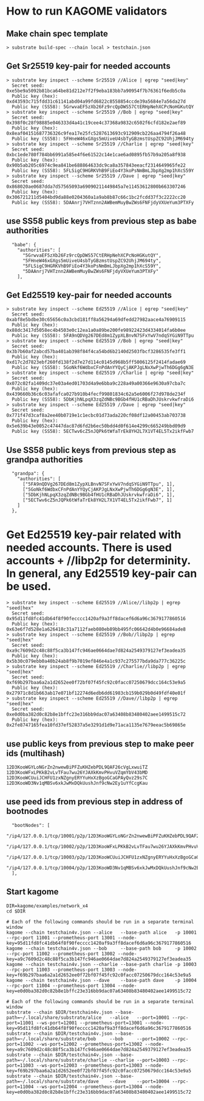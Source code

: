# How to run KAGOME validators

## Make chain spec template

```
> substrate build-spec --chain local > testchain.json
```

## Get Sr25519 key-pair for needed accounts

```
> substrate key inspect --scheme Sr25519 //Alice | egrep "seed|key"
  Secret seed:       0xe5be9a5092b81bca64be81d212e7f2f9eba183bb7a90954f7b76361f6edb5c0a
  Public key (hex):  0xd43593c715fdd31c61141abd04a99fd6822c8558854ccde39a5684e7a56da27d
  Public key (SS58): 5GrwvaEF5zXb26Fz9rcQpDWS57CtERHpNehXCPcNoHGKutQY
> substrate key inspect --scheme Sr25519 //Bob | egrep "seed|key"
  Secret seed:       0x398f0c28f98885e046333d4a41c19cee4c37368a9832c6502f6cfd182e2aef89
  Public key (hex):  0x8eaf04151687736326c9fea17e25fc5287613693c912909cb226aa4794f26a48
  Public key (SS58): 5FHneW46xGXgs5mUiveU4sbTyGBzmstUspZC92UhjJM694ty
> substrate key inspect --scheme Sr25519 //Charlie | egrep "seed|key"
  Secret seed:       0xbc1ede780f784bb6991a585e4f6e61522c14e1cae6ad0895fb57b9a205a8f938
  Public key (hex):  0x90b5ab205c6974c9ea841be688864633dc9ca8a357843eeacf2314649965fe22
  Public key (SS58): 5FLSigC9HGRKVhB9FiEo4Y3koPsNmBmLJbpXg2mp1hXcS59Y
> substrate key inspect --scheme Sr25519 //Dave | egrep "seed|key"
  Secret seed:       0x868020ae0687dda7d57565093a69090211449845a7e11453612800b663307246
  Public key (hex):  0x306721211d5404bd9da88e0204360a1a9ab8b87c66c1bc2fcdd37f3c2222cc20
  Public key (SS58): 5DAAnrj7VHTznn2AWBemMuyBwZWs6FNFjdyVXUeYum3PTXFy
```

## use SS58 public keys from previous step as babe authorities

      "babe": {
        "authorities": [
          "5GrwvaEF5zXb26Fz9rcQpDWS57CtERHpNehXCPcNoHGKutQY",
          "5FHneW46xGXgs5mUiveU4sbTyGBzmstUspZC92UhjJM694ty",
          "5FLSigC9HGRKVhB9FiEo4Y3koPsNmBmLJbpXg2mp1hXcS59Y",
          "5DAAnrj7VHTznn2AWBemMuyBwZWs6FNFjdyVXUeYum3PTXFy"
        ],

## Get Ed25519 key-pair for needed accounts

```
> substrate key inspect --scheme Ed25519 //Alice | egrep "seed|key"
  Secret seed:       0xabf8e5bdbe30c65656c0a3cbd181ff8a56294a69dfedd27982aace4a76909115
  Public key (hex):  0x88dc3417d5058ec4b4503e0c12ea1a0a89be200fe98922423d4334014fa6b0ee
  Public key (SS58): 5FA9nQDVg267DEd8m1ZypXLBnvN7SFxYwV7ndqSYGiN9TTpu
> substrate key inspect --scheme Ed25519 //Bob | egrep "seed|key"
  Secret seed:       0x3b7b60af2abcd57ba401ab398f84f4ca54bd6b2140d2503fbcf3286535fe3ff1
  Public key (hex):  0xd17c2d7823ebf260fd138f2d7e27d114c0145d968b5ff5006125f2414fadae69
  Public key (SS58): 5GoNkf6WdbxCFnPdAnYYQyCjAKPJgLNxXwPjwTh6DGg6gN3E
> substrate key inspect --scheme Ed25519 //Charlie | egrep "seed|key"
  Secret seed:       0x072c02fa1409dc37e03a4ed01703d4a9e6bba9c228a49a00366e9630a97cba7c
  Public key (hex):  0x439660b36c6c03afafca027b910b4fecf99801834c62a5e6006f27d978de234f
  Public key (SS58): 5DbKjhNLpqX3zqZdNBc9BGb4fHU1cRBaDhJUskrvkwfraDi6
> substrate key inspect --scheme Ed25519 //Dave | egrep "seed|key"
  Secret seed:       0x771f47d3caf8a2ee40b0719e1c1ecbc01d73ada220cf08df12a00453ab703738
  Public key (hex):  0x5e639b43e0052c47447dac87d6fd2b6ec50bdd4d0f614e4299c665249bbd09d9
  Public key (SS58): 5ECTwv6cZ5nJQPk6tWfaTrEk8YH2L7X1VT4EL5Tx2ikfFwb7
```

## Use SS58 public keys from previous step as grandpa authorities

      "grandpa": {
        "authorities": [
          ["5FA9nQDVg267DEd8m1ZypXLBnvN7SFxYwV7ndqSYGiN9TTpu", 1],
          ["5GoNkf6WdbxCFnPdAnYYQyCjAKPJgLNxXwPjwTh6DGg6gN3E", 1],
          ["5DbKjhNLpqX3zqZdNBc9BGb4fHU1cRBaDhJUskrvkwfraDi6", 1],
          ["5ECTwv6cZ5nJQPk6tWfaTrEk8YH2L7X1VT4EL5Tx2ikfFwb7", 1]
        ]
      },

# Get Ed25519 key-pair related with needed accounts. There is used accounts + //libp2p for determinity. In general, any Ed25519 key-pair can be used.

```
> substrate key inspect --scheme Ed25519 //Alice//libp2p | egrep "seed|hex"
  Secret seed:       0x95d11fd8fc41db64f8f90fecccc1420af9a3ff8dacef6d6a96c3679177860516
  Public key (hex):  0x63e6f7d528e1a626418c31a7112faeb080eb89bb495fc06642d4b0e96684ade8
> substrate key inspect --scheme Ed25519 //Bob//libp2p | egrep "seed|hex"
  Secret seed:       0xa9c7609d2c48c88f5ca3b147fc946ae0664dae7d824a2549379127ef3eadea35
  Public key (hex):  0x5b30c079ebb0a40b24ab8f9b7019ef846e4a1c937c275577bda9da777c36225c
> substrate key inspect --scheme Ed25519 //Charlie//libp2p | egrep "seed|hex"
  Secret seed:       0xf69b297baa6a2a1d2652ee0f72bf07f45fc92c0facc07250679dcc164c53e9a5
  Public key (hex):  0x27971c8d1b663ab17e071bf12274d6edb6dd61983cb159b029b0d49fdf40e01f
> substrate key inspect --scheme Ed25519 //Dave//libp2p | egrep "seed|hex"
  Secret seed:       0xe0d0ba382d0c82b8e1bffc23e316bb9dac07a63408b83480402aee1499515c72
  Public key (hex):  0x2fe8747165fea10fd37ef52837a5e3291d1d9e71aca1135e7679eeac5b69865e
```

## use public keys from previous step to make peer ids (multihash)

```
12D3KooWGYLoNGrZn2nwewBiPFZuKHZebPDL9QAF26cVgLxwuiTZ
12D3KooWFxLPKkB2vLvTFau7wu26YJAXkKmvPHvuVZqmYbV43bMD
12D3KooWCUuiJCHFU1zxNZgnyERYYuHxXzBgoGCaGPAyQvz29s7C
12D3KooWD3Nv1qMBSv6xkJwMxDQkUushJnf9cNw2Ey1uYfCcgKau
```

## use peed ids from previous step in address of bootnodes

```
  "bootNodes": [
    "/ip4/127.0.0.1/tcp/10001/p2p/12D3KooWGYLoNGrZn2nwewBiPFZuKHZebPDL9QAF26cVgLxwuiTZ",
    "/ip4/127.0.0.1/tcp/10002/p2p/12D3KooWFxLPKkB2vLvTFau7wu26YJAXkKmvPHvuVZqmYbV43bMD",
    "/ip4/127.0.0.1/tcp/10003/p2p/12D3KooWCUuiJCHFU1zxNZgnyERYYuHxXzBgoGCaGPAyQvz29s7C",
    "/ip4/127.0.0.1/tcp/10004/p2p/12D3KooWD3Nv1qMBSv6xkJwMxDQkUushJnf9cNw2Ey1uYfCcgKau"
  ],
```

## Start kagome

```
DIR=kagome/examples/network_x4
cd $DIR

# Each of the following commands should be run in a separate terminal window
kagome --chain testchain4v.json --alice   --base-path alice   -p 10001 --rpc-port 11001 --prometheus-port 13001 --node-key=95d11fd8fc41db64f8f90fecccc1420af9a3ff8dacef6d6a96c3679177860516 
kagome --chain testchain4v.json --bob     --base-path bob     -p 10002 --rpc-port 11002 --prometheus-port 13002 --node-key=a9c7609d2c48c88f5ca3b147fc946ae0664dae7d824a2549379127ef3eadea35
kagome --chain testchain4v.json --charlie --base-path charlie -p 10003 --rpc-port 11003 --prometheus-port 13003 --node-key=f69b297baa6a2a1d2652ee0f72bf07f45fc92c0facc07250679dcc164c53e9a5
kagome --chain testchain4v.json --dave    --base-path dave    -p 10004 --rpc-port 11004 --prometheus-port 13004 --node-key=e0d0ba382d0c82b8e1bffc23e316bb9dac07a63408b83480402aee1499515c72

# Each of the following commands should be run in a separate terminal window
substrate --chain $DIR/testchain4v.json --base-path=~/.local/share/substrate/alice   --alice   --port=10001 --rpc-port=11001 --ws-port=12001 --prometheus-port=13001 --node-key=95d11fd8fc41db64f8f90fecccc1420af9a3ff8dacef6d6a96c3679177860516
substrate --chain $DIR/testchain4v.json --base-path=~/.local/share/substrate/bob     --bob     --port=10002 --rpc-port=11002 --ws-port=12002 --prometheus-port=13002 --node-key=a9c7609d2c48c88f5ca3b147fc946ae0664dae7d824a2549379127ef3eadea35
substrate --chain $DIR/testchain4v.json --base-path=~/.local/share/substrate/charlie --charlie --port=10003 --rpc-port=11003 --ws-port=12003 --prometheus-port=13003 --node-key=f69b297baa6a2a1d2652ee0f72bf07f45fc92c0facc07250679dcc164c53e9a5
substrate --chain $DIR/testchain4v.json --base-path=~/.local/share/substrate/dave    --dave    --port=10004 --rpc-port=11004 --ws-port=12004 --prometheus-port=13004 --node-key=e0d0ba382d0c82b8e1bffc23e316bb9dac07a63408b83480402aee1499515c72
```